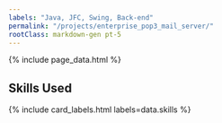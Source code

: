 ```yaml
---
labels: "Java, JFC, Swing, Back-end"
permalink: "/projects/enterprise_pop3_mail_server/"
rootClass: markdown-gen pt-5   
---
```


{% include page_data.html %}

## Skills Used

{% include card_labels.html labels=data.skills %}